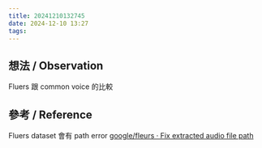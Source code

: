 ```yaml
---
title: 20241210132745
date: 2024-12-10 13:27
tags:
---
```


## 想法 / Observation
Fluers 跟 common voice 的比較

## 參考 / Reference
Fluers dataset 會有 path error [google/fleurs · Fix extracted audio file path](https://huggingface.co/datasets/google/fleurs/discussions/21/files)


